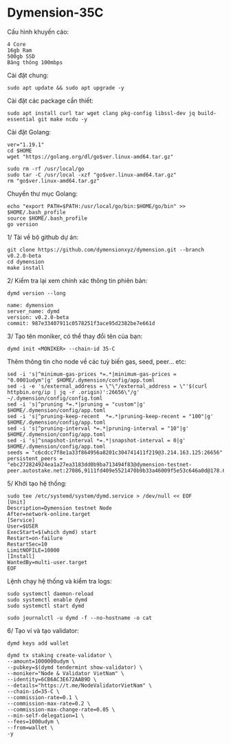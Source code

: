 # Dymension-35C

Cấu hình khuyến cáo:

    4 Core
    16gb Ram
    500gb SSD
    Băng thông 100mbps

Cài đặt chung:

    sudo apt update && sudo apt upgrade -y
    
Cài đặt các package cần thiết:

    sudo apt install curl tar wget clang pkg-config libssl-dev jq build-essential git make ncdu -y
    
Cài đặt Golang:

    ver="1.19.1" 
    cd $HOME 
    wget "https://golang.org/dl/go$ver.linux-amd64.tar.gz" 

    sudo rm -rf /usr/local/go 
    sudo tar -C /usr/local -xzf "go$ver.linux-amd64.tar.gz" 
    rm "go$ver.linux-amd64.tar.gz"
    
Chuyển thư mục Golang:

    echo "export PATH=$PATH:/usr/local/go/bin:$HOME/go/bin" >> $HOME/.bash_profile
    source $HOME/.bash_profile
    go version
    
1/ Tải về bộ github dự án:

    git clone https://github.com/dymensionxyz/dymension.git --branch v0.2.0-beta
    cd dymension
    make install
    
2/ Kiểm tra lại xem chính xác thông tin phiên bản:

    dymd version --long
    
    name: dymension
    server_name: dymd
    version: v0.2.0-beta
    commit: 987e33407911c0578251f3ace95d2382be7e661d
    
3/ Tạo tên moniker, có thể thay đổi tên của bạn:

    dymd init <MONIKER> --chain-id 35-C
    
Thêm thông tin cho node về các tuỳ biến gas, seed, peer... etc:

    sed -i 's|^minimum-gas-prices *=.*|minimum-gas-prices = "0.0001udym"|g' $HOME/.dymension/config/app.toml
    sed -i -e 's/external_address = \"\"/external_address = \"'$(curl httpbin.org/ip | jq -r .origin)':26656\"/g' ~/.dymension/config/config.toml
    sed -i 's|^pruning *=.*|pruning = "custom"|g' $HOME/.dymension/config/app.toml
    sed -i 's|^pruning-keep-recent  *=.*|pruning-keep-recent = "100"|g' $HOME/.dymension/config/app.toml
    sed -i 's|^pruning-interval *=.*|pruning-interval = "10"|g' $HOME/.dymension/config/app.toml
    sed -i 's|^snapshot-interval *=.*|snapshot-interval = 0|g' $HOME/.dymension/config/app.toml
    seeds = "c6cdcc7f8e1a33f864956a8201c304741411f219@3.214.163.125:26656"
    persistent_peers = "ebc272824924ea1a27ea3183dd0b9ba713494f83@dymension-testnet-peer.autostake.net:27086,9111fd409e5521470b9b33a46009f5e53c646a0d@178.62.81.245:45656,f8a0d7c7db90c53a989e2341746b88433f47f980@209.182.238.30:30657,1bffcd1690806b5796415ff72f02157ce048bcdd@144.76.67.53:2580,c17a4bcba59a0cbb10b91cd2cee0940c610d26ee@95.217.144.107:20556,e6ea3444ac85302c336000ac036f4d86b97b3d3e@38.146.3.199:20556,b473a649e58b49bc62b557e94d35a2c8c0ee9375@95.214.53.46:36656,db0264c412618949ce3a63cb07328d027e433372@146.19.24.101:26646,281190aa44ca82fb47afe60ba1a8902bae469b2a@dymension.peers.stavr.tech:17806,290ec1fc5cc5667d4e072cf336758d744d291ef1@65.109.104.118:60556,d8b1bcfc123e63b24d0ebf86ab674a0fc5cb3b06@51.159.97.212:26656,55f233c7c4bea21a47d266921ca5fce657f3adf7@168.119.240.200:26656,139340424dddf85e54e0a54179d06875013e1e39@65.109.87.88:24656"
 
 5/ Khởi tạo hệ thống:
 
    sudo tee /etc/systemd/system/dymd.service > /dev/null << EOF
    [Unit]
    Description=Dymension testnet Node
    After=network-online.target
    [Service]
    User=$USER
    ExecStart=$(which dymd) start
    Restart=on-failure
    RestartSec=10
    LimitNOFILE=10000
    [Install]
    WantedBy=multi-user.target
    EOF
    
Lệnh chạy hệ thống và kiểm tra logs:
  
    sudo systemctl daemon-reload
    sudo systemctl enable dymd
    sudo systemctl start dymd

    sudo journalctl -u dymd -f --no-hostname -o cat
    
6/ Tạo ví và tạo validator:

    dymd keys add wallet
    
    dymd tx staking create-validator \
    --amount=1000000udym \
    --pubkey=$(dymd tendermint show-validator) \
    --moniker="Node & Validator VietNam" \
    --identity=6CB6AC3E672AAB9D \
    --details="https://t.me/NodeValidatorVietNam" \
    --chain-id=35-C \
    --commission-rate=0.1 \
    --commission-max-rate=0.2 \
    --commission-max-change-rate=0.05 \
    --min-self-delegation=1 \
    --fees=1000udym \
    --from=wallet \
    -y
